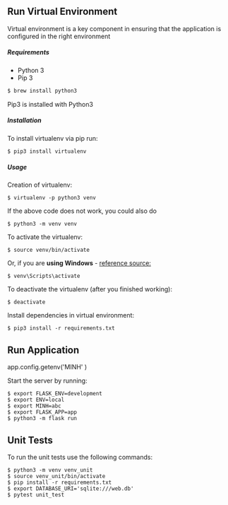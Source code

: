 
## Run Virtual Environment

Virtual environment is a key component in ensuring that the application is configured in the right environment

##### Requirements
* Python 3
* Pip 3

```bash
$ brew install python3
```

Pip3 is installed with Python3

##### Installation
To install virtualenv via pip run:
```bash
$ pip3 install virtualenv
```

##### Usage
Creation of virtualenv:

    $ virtualenv -p python3 venv

If the above code does not work, you could also do

    $ python3 -m venv venv

To activate the virtualenv:

    $ source venv/bin/activate

Or, if you are **using Windows** - [reference source:](https://stackoverflow.com/questions/8921188/issue-with-virtualenv-cannot-activate)

    $ venv\Scripts\activate

To deactivate the virtualenv (after you finished working):

    $ deactivate

Install dependencies in virtual environment:

    $ pip3 install -r requirements.txt

## Run Application

app.config.getenv('MINH' )

Start the server by running:

    $ export FLASK_ENV=development
    $ export ENV=local
    $ export MINH=abc
    $ export FLASK_APP=app
    $ python3 -m flask run

## Unit Tests
To run the unit tests use the following commands:

    $ python3 -m venv venv_unit
    $ source venv_unit/bin/activate
    $ pip install -r requirements.txt
    $ export DATABASE_URI='sqlite:///web.db'
    $ pytest unit_test
